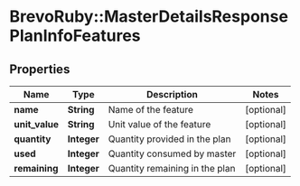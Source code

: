 # BrevoRuby::MasterDetailsResponsePlanInfoFeatures

## Properties
Name | Type | Description | Notes
------------ | ------------- | ------------- | -------------
**name** | **String** | Name of the feature | [optional] 
**unit_value** | **String** | Unit value of the feature | [optional] 
**quantity** | **Integer** | Quantity provided in the plan | [optional] 
**used** | **Integer** | Quantity consumed by master | [optional] 
**remaining** | **Integer** | Quantity remaining in the plan | [optional] 


